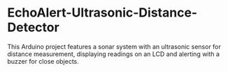 # EchoAlert-Ultrasonic-Distance-Detector
This Arduino project features a sonar system with an ultrasonic sensor for distance measurement, displaying readings on an LCD and alerting with a buzzer for close objects. 
